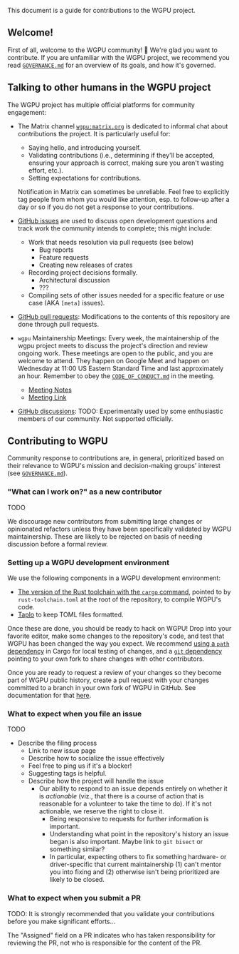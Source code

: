 This document is a guide for contributions to the WGPU project.

## Welcome!

First of all, welcome to the WGPU community! 👋 We're glad you want to
contribute. If you are unfamiliar with the WGPU project, we recommend you read
[`GOVERNANCE.md`] for an overview of its goals, and how it's governed.

[`GOVERNANCE.md`]: ./GOVERNANCE.md

## Talking to other humans in the WGPU project

The WGPU project has multiple official platforms for community engagement:

- The Matrix channel [`wgpu:matrix.org`](https://matrix.to/#/#wgpu:matrix.org)
  is dedicated to informal chat about contributions the project. It is
  particularly useful for:

  - Saying hello, and introducing yourself.
  - Validating contributions (i.e., determining if they'll be accepted,
    ensuring your approach is correct, making sure you aren't wasting effort,
    etc.).
  - Setting expectations for contributions.

  Notification in Matrix can sometimes be unreliable. Feel free to explicitly
  tag people from whom you would like attention, esp. to follow-up after a day
  or so if you do not get a response to your contributions.

- [GitHub issues] are used to discuss open development questions and track work
  the community intends to complete; this might include:

  - Work that needs resolution via pull requests (see below)
    - Bug reports
    - Feature requests
    - Creating new releases of crates
  - Recording project decisions formally.
    - Architectural discussion
    - ???
  - Compiling sets of other issues needed for a specific feature or use case
    (AKA `[meta]` issues).

- [GitHub pull requests]: Modifications to the contents of this repository are
  done through pull requests.
- `wgpu` Maintainership Meetings: Every week, the maintainership of the wgpu
  project meets to discuss the project's direction and review ongoing work.
  These meetings are open to the public, and you are welcome to attend. They
  happen on Google Meet and happen on Wednesday at 11:00 US Eastern Standard
  Time and last approximately an hour. Remember to obey the
  [`CODE_OF_CONDUCT.md`] in the meeting.

  - [Meeting Notes]
  - [Meeting Link]
- [GitHub discussions]: TODO: Experimentally used by some enthusiastic members
  of our community. Not supported officially.
  

[GitHub discussions]: https://github.com/gfx-rs/wgpu/discussions
[GitHub issues]: https://github.com/gfx-rs/wgpu/issues
[GitHub pull requests]: https://github.com/gfx-rs/wgpu/pulls
[Meeting Notes]: https://docs.google.com/document/d/1Z3qjy3m7eAYaTsh2n-iKxLV4Hjc6wZxgukzdQOgVH1c/edit?usp=sharing
[Meeting Link]: https://meet.google.com/ubo-ztcw-gwf
[`CODE_OF_CONDUCT.md`]: ./CODE_OF_CONDUCT.md

## Contributing to WGPU

Community response to contributions are, in general, prioritized based on their
relevance to WGPU's mission and decision-making groups' interest (see
[`GOVERNANCE.md`]).

### "What can I work on?" as a new contributor

TODO

We discourage new contributors from submitting large changes or opinionated
refactors unless they have been specifically validated by WGPU maintainership.
These are likely to be rejected on basis of needing discussion before a formal
review.

### Setting up a WGPU development environment

We use the following components in a WGPU development environment:

- [The version of the Rust toolchain with the `cargo` command][install-rust],
  pointed to by `rust-toolchain.toml` at the root of the repository, to compile
  WGPU's code.
- [Taplo](https://taplo.tamasfe.dev/) to keep TOML files formatted.

Once these are done, you should be ready to hack on WGPU! Drop into your
favorite editor, make some changes to the repository's code, and test that WGPU
has been changed the way you expect. We recommend
[using a `path` dependency][path-deps] in Cargo for local testing of changes,
and a [`git` dependency][git-deps] pointing to your own fork to share changes
with other contributors.

Once you are ready to request a review of your changes so they become part of
WGPU public history, create a pull request with your changes committed to a
branch in your own fork of WGPU in GitHub. See documentation for that
[here](https://docs.github.com/en/pull-requests/collaborating-with-pull-requests/proposing-changes-to-your-work-with-pull-requests/creating-a-pull-request-from-a-fork).

[install-rust]: https://www.rust-lang.org/tools/install
[path-deps]: https://doc.rust-lang.org/cargo/reference/specifying-dependencies.html#specifying-path-dependencies
[git-deps]: https://doc.rust-lang.org/cargo/reference/specifying-dependencies.html#specifying-dependencies-from-git-repositories

### What to expect when you file an issue

TODO

- Describe the filing process
  - Link to new issue page
  - Describe how to socialize the issue effectively
  - Feel free to ping us if it's a blocker!
  - Suggesting tags is helpful.
  - Describe how the project will handle the issue
    - Our ability to respond to an issue depends entirely on whether it is
      _actionable_ (viz., that there is a course of action that is reasonable
      for a volunteer to take the time to do). If it's not actionable, we
      reserve the right to close it.
      - Being responsive to requests for further information is important.
      - Understanding what point in the repository's history an issue began is
        also important. Maybe link to `git bisect` or something similar?
      - In particular, expecting others to fix something hardware- or
        driver-specific that current maintainership (1) can't mentor you
        into fixing and (2) otherwise isn't being prioritized are likely to
        be closed.

### What to expect when you submit a PR

TODO: It is strongly recommended that you validate your contributions before
you make significant efforts…

The "Assigned" field on a PR indicates who has taken responsibility
for reviewing the PR, not who is responsible for the content of the
PR.
